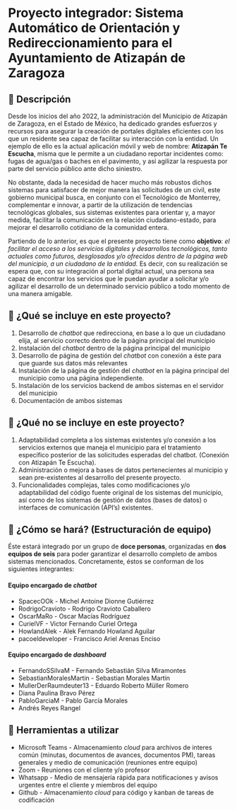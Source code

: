 # Proyecto integrador: Sistema Automático de Orientación y Redireccionamiento para el Ayuntamiento de Atizapán de Zaragoza

## 🚀 Descripción 

Desde los inicios del año 2022, la administración del Municipio de Atizapán de Zaragoza, en el Estado de México, ha dedicado grandes esfuerzos y recursos para asegurar la creación de portales digitales eficientes con los que un residente sea capaz de facilitar su interacción con la entidad. Un ejemplo de ello es la actual aplicación móvil y web de nombre: **Atizapán Te Escucha**, misma que le permite a un ciudadano reportar incidentes como: fugas de agua/gas o baches en el pavimento, y así agilizar la respuesta por parte del servicio público ante dicho siniestro.

No obstante, dada la necesidad de hacer mucho más robustos dichos sistemas para satisfacer de mejor manera las solicitudes de un civil, este gobierno municipal busca, en conjunto con el Tecnológico de Monterrey,  complementar e innovar, a partir de la utilización de tendencias tecnológicas globales, sus sistemas existentes para orientar y, a mayor medida, facilitar la comunicación en la relación ciudadano-estado, para mejorar el desarrollo cotidiano de la comunidad entera. 

Partiendo de lo anterior, es que el presente proyecto tiene como **objetivo**: *el facilitar el acceso a los servicios digitales y desarrollos tecnológicos, tanto actuales como futuros, desglosados y/o ofrecidos dentro de la página web del municipio, a un ciudadano de la entidad.* Es decir, con su realización se espera que, con su integración al portal digital actual, una persona sea capaz de encontrar los servicios que le puedan ayudar a solicitar y/o agilizar el desarrollo de un determinado servicio público a todo momento de una manera amigable. 

## 🚀 ¿Qué se incluye en este proyecto? 

1.	Desarrollo de *chatbot* que redirecciona, en base a lo que un ciudadano elija, al servicio correcto dentro de la página principal del municipio
2.	Instalación del *chatbot* dentro de la página principal del municipio 
3.	Desarrollo de página de gestión del *chatbot* con conexión a éste para que guarde sus datos más relevantes 
4.	Instalación de la página de gestión del *chatbot* en la página principal del municipio como una página independiente. 
5.	Instalación de los servicios backend de ambos sistemas en el servidor del municipio 
6.	Documentación de ambos sistemas

## 🚀 ¿Qué no se incluye en este proyecto?
 
1.	Adaptabilidad completa a los sistemas existentes y/o conexión a los servicios externos que maneja el municipio para el tratamiento específico posterior de las solicitudes esperadas del chatbot. (Conexión con Atizapán Te Escucha).
2.	Administración o mejora a bases de datos pertenecientes al municipio y sean pre-existentes al desarrollo del presente proyecto.
3.	Funcionalidades complejas, tales como modificaciones y/o adaptabilidad del código fuente original de los sistemas del municipio, así como de los sistemas de gestión de datos (bases de datos) o interfaces de comunicación (API’s) existentes.  

## 🚀 ¿Cómo se hará? (Estructuración de equipo)

Éste estará integrado por un grupo de **doce personas**, organizadas en **dos equipos de seis** para poder garantizar el desarrollo completo de ambos sistemas mencionados. Concretamente, éstos se conforman de los siguientes integrantes:

#### Equipo encargado de *chatbot*
*	SpacecOOk - Michel Antoine Dionne Gutiérrez  
*	RodrigoCravioto - Rodrigo Cravioto Caballero 
*	OscarMaRo - Oscar Macías Rodríguez 
*	CurielVF - Victor Fernando Curiel Ortega
*	HowlandAlek - Alek Fernando Howland Aguilar
*	pacoeldeveloper - Francisco Ariel Arenas Enciso

#### Equipo encargado de *dashboard*
*	FernandoSSilvaM - Fernando Sebastián Silva Miramontes 
*	SebastianMoralesMartin - Sebastian Morales Martín 
*	MullerDerRaumdeuter13 - Eduardo Roberto Müller Romero
*	Diana Paulina Bravo Pérez 
*	PabloGarciaM - Pablo García Morales 
*	Andrés Reyes Rangel

## 🚀 Herramientas a utilizar 

*	Microsoft Teams - Almacenamiento *cloud* para archivos de interes común (minutas, documentos de avances, documentos PM), tareas generales y medio de comunicación (reuniones entre equipo)
*	Zoom - Reuniones con el cliente y/o profesor
*	Whatsapp - Medio de mensajería rápida para notificaciones y avisos urgentes entre el cliente y miembros del equipo
*	Github - Almacenamiento *cloud* para código y kanban de tareas de codificación
